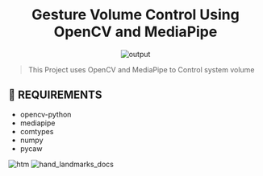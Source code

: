 
<div align="center">
  <h1>Gesture Volume Control Using OpenCV and MediaPipe</h1>
  <img alt="output" src="images/output.gif" />
 </div>

> This Project uses OpenCV and MediaPipe to Control system volume 

## 💾 REQUIREMENTS
+ opencv-python
+ mediapipe
+ comtypes
+ numpy
+ pycaw

![htm](https://github.com/Purvaxx/Hand-Gesture-PC-Volume-Control/assets/164890993/0977adf1-1f83-4933-b132-84e4eb1eecde)
![hand_landmarks_docs](https://github.com/Purvaxx/Hand-Gesture-PC-Volume-Control/assets/164890993/e68c1581-8e50-480c-99f3-031db5104e9e)

